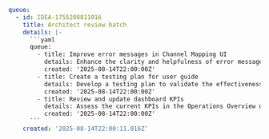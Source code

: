 ```yaml
queue:
  - id: IDEA-1755208811016
    title: Architect review batch
    details: |-
      ```yaml
      queue:
        - title: Improve error messages in Channel Mapping UI
          details: Enhance the clarity and helpfulness of error messages displayed in the Channel Mapping UI to assist users in troubleshooting.
          created: '2025-08-14T22:00:00Z'
        - title: Create a testing plan for user guide
          details: Develop a testing plan to validate the effectiveness and clarity of the user guide for the Channel Mapping UI.
          created: '2025-08-14T22:00:00Z'
        - title: Review and update dashboard KPIs
          details: Assess the current KPIs in the Operations Overview dashboard and update them based on user feedback and performance metrics.
          created: '2025-08-14T22:00:00Z'
      ```
    created: '2025-08-14T22:00:11.016Z'
```
